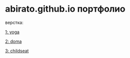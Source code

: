 # abirato.github.io портфолио

верстка:

[1: yoga](https://abirato.github.io/yoga/dist)

[2: doma](https://abirato.github.io/doma/dist)

[3: childseat](https://abirato.github.io/childseat/dist)

